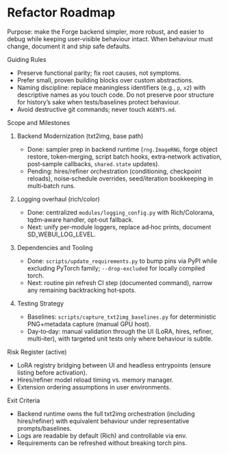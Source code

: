 Refactor Roadmap
================

Purpose: make the Forge backend simpler, more robust, and easier to debug while keeping user‑visible behaviour intact. When behaviour must change, document it and ship safe defaults.

Guiding Rules
- Preserve functional parity; fix root causes, not symptoms.
- Prefer small, proven building blocks over custom abstractions.
- Naming discipline: replace meaningless identifiers (e.g., `p`, `x2`) with descriptive names as you touch code. Do not preserve poor structure for history’s sake when tests/baselines protect behaviour.
- Avoid destructive git commands; never touch `AGENTS.md`.

Scope and Milestones
1) Backend Modernization (txt2img, base path)
   - Done: sampler prep in backend runtime (`rng.ImageRNG`, forge object restore, token‑merging, script batch hooks, extra‑network activation, post‑sample callbacks, `shared.state` updates).
   - Pending: hires/refiner orchestration (conditioning, checkpoint reloads), noise‑schedule overrides, seed/iteration bookkeeping in multi‑batch runs.

2) Logging overhaul (rich/color)
   - Done: centralized `modules/logging_config.py` with Rich/Colorama, tqdm‑aware handler, opt‑out fallback.
   - Next: unify per‑module loggers, replace ad‑hoc prints, document SD_WEBUI_LOG_LEVEL.

3) Dependencies and Tooling
   - Done: `scripts/update_requirements.py` to bump pins via PyPI while excluding PyTorch family; `--drop-excluded` for locally compiled torch.
   - Next: routine pin refresh CI step (documented command), narrow any remaining backtracking hot‑spots.

4) Testing Strategy
   - Baselines: `scripts/capture_txt2img_baselines.py` for deterministic PNG+metadata capture (manual GPU host).
   - Day‑to‑day: manual validation through the UI (LoRA, hires, refiner, multi‑iter), with targeted unit tests only where behaviour is subtle.

Risk Register (active)
- LoRA registry bridging between UI and headless entrypoints (ensure listing before activation).
- Hires/refiner model reload timing vs. memory manager.
- Extension ordering assumptions in user environments.

Exit Criteria
- Backend runtime owns the full txt2img orchestration (including hires/refiner) with equivalent behaviour under representative prompts/baselines.
- Logs are readable by default (Rich) and controllable via env.
- Requirements can be refreshed without breaking torch pins.

